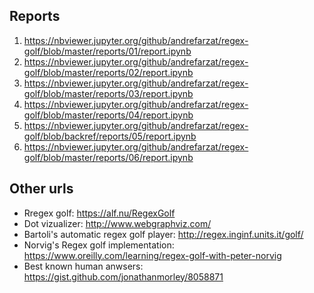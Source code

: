 ## Reports

1. https://nbviewer.jupyter.org/github/andrefarzat/regex-golf/blob/master/reports/01/report.ipynb
1. https://nbviewer.jupyter.org/github/andrefarzat/regex-golf/blob/master/reports/02/report.ipynb
1. https://nbviewer.jupyter.org/github/andrefarzat/regex-golf/blob/master/reports/03/report.ipynb
1. https://nbviewer.jupyter.org/github/andrefarzat/regex-golf/blob/master/reports/04/report.ipynb
1. https://nbviewer.jupyter.org/github/andrefarzat/regex-golf/blob/backref/reports/05/report.ipynb
1. https://nbviewer.jupyter.org/github/andrefarzat/regex-golf/blob/master/reports/06/report.ipynb

## Other urls

* Rregex golf: https://alf.nu/RegexGolf
* Dot vizualizer: http://www.webgraphviz.com/
* Bartoli's automatic regex golf player: http://regex.inginf.units.it/golf/
* Norvig's Regex golf implementation: https://www.oreilly.com/learning/regex-golf-with-peter-norvig
* Best known human anwsers: https://gist.github.com/jonathanmorley/8058871